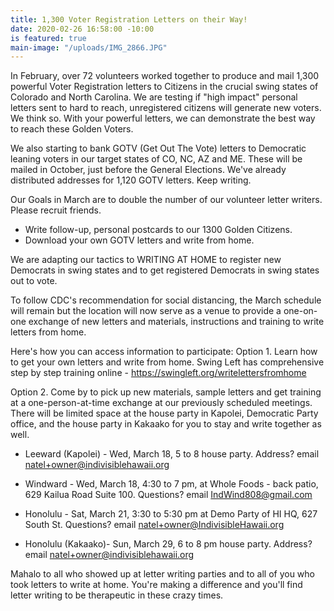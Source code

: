 ```yaml
---
title: 1,300 Voter Registration Letters on their Way!
date: 2020-02-26 16:58:00 -10:00
is featured: true
main-image: "/uploads/IMG_2866.JPG"
---
```


In February, over 72 volunteers worked together to produce and mail 1,300 powerful Voter Registration letters to Citizens in the crucial swing states of Colorado and North Carolina. We are testing if "high impact" personal letters sent to hard to reach, unregistered citizens will generate new voters. We think so. With your powerful letters, we can demonstrate the best way to reach these Golden Voters.

We also starting to bank GOTV (Get Out The Vote) letters to Democratic leaning voters in our target states of CO, NC, AZ and ME. These will be mailed in October, just before the General Elections.  We've already distributed addresses for 1,120 GOTV letters.  Keep writing.

Our Goals in March are to double the number of our volunteer letter writers. Please recruit friends.

* Write follow-up, personal postcards to our 1300 Golden Citizens. 
* Download your own  GOTV letters and write from home.  

We are adapting our tactics to WRITING AT HOME to register new Democrats in swing states and to get registered Democrats in swing states out to vote.

To follow CDC's recommendation for social distancing, the March schedule will remain but the location will now serve as a venue to provide a one-on-one exchange of new letters and materials, instructions and training to write letters from home.

Here's how you can access information to participate:
Option 1. Learn how to get your own letters and write from home. Swing Left has comprehensive step by step training online - https://swingleft.org/writelettersfromhome

Option 2. Come by to pick up new materials, sample letters and get training at a one-person-at-time exchange at our previously scheduled meetings. There will be limited space at the house party in Kapolei, Democratic Party office, and the house party in Kakaako for you to stay and write together as well.

* Leeward (Kapolei) - Wed, March 18, 5 to 8 house party. Address? email [natel\+owner@indivisiblehawaii.org](mailto:natel%2Bowner@indivisiblehawaii.org)

* Windward - Wed, March 18, 4:30 to 7 pm, at Whole Foods - back patio, 629 Kailua Road Suite 100. Questions? email IndWind808@gmail.com

* Honolulu - Sat, March 21, 3:30 to 5:30 pm at Demo Party of HI HQ, 627 South St. Questions? email natel+owner@IndivisibleHawaii.org

* Honolulu (Kakaako)- Sun, March 29, 6 to 8 pm house party. Address? email [natel\+owner@indivisiblehawaii.org](mailto:natel%2Bowner@indivisiblehawaii.org)

Mahalo to all who showed up at letter writing parties and to all of you who took letters to write at home.  You're making a difference and you'll find letter writing to be therapeutic in these crazy times.  